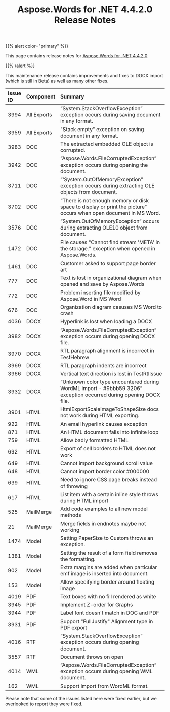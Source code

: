 ﻿---
title: Aspose.Words for .NET 4.4.2.0 Release Notes
description: "Aspose.Words for .NET 4.4.2.0 Release Notes – learn about the latest updates and fixes."
type: docs
weight: 10
url: /net/aspose-words-for-net-4-4-2-0-release-notes/
---

{{% alert color="primary" %}} 

This page contains release notes for [Aspose.Words for .NET 4.4.2.0](https://downloads.aspose.com/words/net/new-releases/aspose.words-for-.net-4.4.2.0/)

{{% /alert %}} 

This maintenance release contains improvements and fixes to DOCX import (which is still in Beta) as well as many other fixes.

|Issue ID |Component |Summary |
| :- | :- | :- |
|3994 |All Exports |“System.StackOverflowException” exception occurs during saving document in any format. |
|3959 |All Exports |"Stack empty" exception on saving document in any format. |
|3983 |DOC |The extracted embedded OLE object is corrupted. |
|3942 |DOC |“Aspose.Words.FileCorruptedException” exception occurs during opening the document. |
|3711 |DOC |“'System.OutOfMemoryException” exception occurs during extracting OLE objects from document. |
|3702 |DOC |“There is not enough memory or disk space to display or print the picture” occurs when open document in MS Word. |
|3576 |DOC |“System.OutOfMemoryException” occurs during extracting OLE10 object from document. |
|1472 |DOC |File causes "Cannot find stream 'META' in the storage." exception when opened in Aspose.Words. |
|1461 |DOC |Customer asked to support page border art |
|777 |DOC |Text is lost in organizational diagram when opened and save by Aspose.Words |
|772 |DOC |Problem inserting file modified by Aspose.Word in MS Word |
|676 |DOC |Organization diagram casuses MS Word to crash |
|4036 |DOCX |Hyperlink is lost when loading a DOCX |
|3982 |DOCX |“Aspose.Words.FileCorruptedException” exception occurs during opening DOCX file. |
|3970 |DOCX |RTL paragraph alignment is incorrect in TestHebrew |
|3969 |DOCX |RTL paragraph indents are incorrect |
|3966 |DOCX |Vertical text direction is lost in TestRtlIssue |
|3932 |DOCX |“Unknown color type encountered during WordML import - #9bbb59 3206” exception occurred during opening DOCX file. |
|3901 |HTML |HtmlExportScaleImageToShapeSize docs not work during HTML exporting. |
|922 |HTML |An email hyperlink causes exception |
|871 |HTML |An HTML document falls into infinite loop |
|759 |HTML |Allow badly formatted HTML |
|692 |HTML |Export of cell borders to HTML does not work |
|649 |HTML |Cannot import background scroll value |
|648 |HTML |Cannot import border color #000000 |
|639 |HTML |Need to ignore CSS page breaks instead of throwing |
|617 |HTML |List item with a certain inline style throws during HTML import |
|525 |MailMerge |Add code examples to all new model methods |
|21 |MailMerge |Merge fields in endnotes maybe not working |
|1474 |Model |Setting PaperSize to Custom throws an exception. |
|1381 |Model |Setting the result of a form field removes the formatting. |
|902 |Model |Extra margins are added when particular emf image is inserted into document. |
|153 |Model |Allow specifying border around floating image |
|4019 |PDF |Text boxes with no fill rendered as white |
|3945 |PDF |Implement Z-order for Graphs |
|3944 |PDF |Label font doesn't match in DOC and PDF |
|3931 |PDF |Support "FullJustify" Alignment type in PDF export |
|4016 |RTF |“System.StackOverflowException” exception occurs during opening document. |
|3557 |RTF |Document throws on open |
|4014 |WML |“Aspose.Words.FileCorruptedException” exception occurs during opening WML document. |
|162 |WML |Support import from WordML format. |
Please note that some of the issues listed here were fixed earlier, but we overlooked to report they were fixed.
